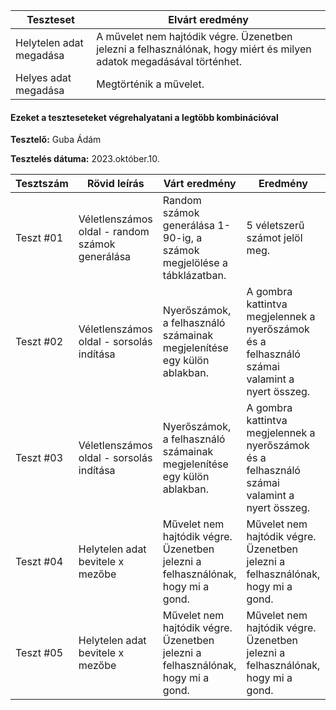  | Teszteset               | Elvárt eredmény                                                                                                     | 
 |-------------------------|---------------------------------------------------------------------------------------------------------------------| 
 | Helytelen adat megadása | A művelet nem hajtódik végre. Üzenetben jelezni a felhasználónak, hogy miért és milyen adatok megadásával történhet.|
 | Helyes adat megadása    | Megtörténik a művelet.                                                                                              | 

#### Ezeket a teszteseteket végrehalyatani a legtöbb kombinációval

**Tesztelő:** Guba Ádám

**Tesztelés dátuma:** 2023.október.10.

| Tesztszám | Rövid leírás                     | Várt eredmény                                                                   | Eredmény                                                                       | Megjegyzés                |
|-----------|----------------------------------|---------------------------------------------------------------------------------|--------------------------------------------------------------------------------|---------------------------|
| Teszt #01 | Véletlenszámos oldal - random számok generálása | Random számok generálása 1-90-ig, a számok megjelölése a tábklázatban. | 5 véletszerű számot jelöl meg. | Nem találtam problémát.   |
| Teszt #02 | Véletlenszámos oldal -  sorsolás indítása | Nyerőszámok, a felhasználó számainak megjelenítése egy külön ablakban. | A gombra kattintva megjelennek a nyerőszámok és a felhasználó számai valamint a nyert összeg.| A program jól megjeleníti az adatokat egy külön ablakban. Nem találtam hibát.   |
| Teszt #03 | Véletlenszámos oldal -  sorsolás indítása | Nyerőszámok, a felhasználó számainak megjelenítése egy külön ablakban. | A gombra kattintva megjelennek a nyerőszámok és a felhasználó számai valamint a nyert összeg.| A program jól megjeleníti az adatokat egy külön ablakban. Nem találtam hibát.   |
| Teszt #04 | Helytelen adat bevitele x mezőbe | Művelet nem hajtódik végre. Üzenetben jelezni a felhasználónak, hogy mi a gond. | Művelet nem hajtódik végre. Üzenetben jelezni a felhasználónak, hogy mi a gond.| Nem találtam problémát.   |
| Teszt #05 | Helytelen adat bevitele x mezőbe | Művelet nem hajtódik végre. Üzenetben jelezni a felhasználónak, hogy mi a gond. | Művelet nem hajtódik végre. Üzenetben jelezni a felhasználónak, hogy mi a gond.| Nem találtam problémát.   |
